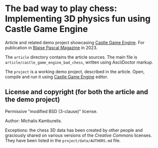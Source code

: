 # The bad way to play chess: Implementing 3D physics fun using Castle Game Engine

Article and related demo project showcasing [Castle Game Engine](https://castle-engine.io/). For publication in [Blaise Pascal Magazine](https://www.blaisepascalmagazine.eu/) in 2023.

The `article` directory contains the article sources. The main file is `article/castle_game_engine_bad_chess`, written using AsciiDoctor markup.

The `project` is a working demo project, described in the article. Open, compile and run it using [Castle Game Engine](https://castle-engine.io/) editor.

## License and copyright (for both the article and the demo project)

Permissive "modified BSD (3-clause)" license.

Author: Michalis Kamburelis.

Exceptions: the chess 3D data has been created by other people and graciously shared on various versions of the _Creative Commons_ licenses. They have been listed in the `project/data/AUTHORS.md` file.

